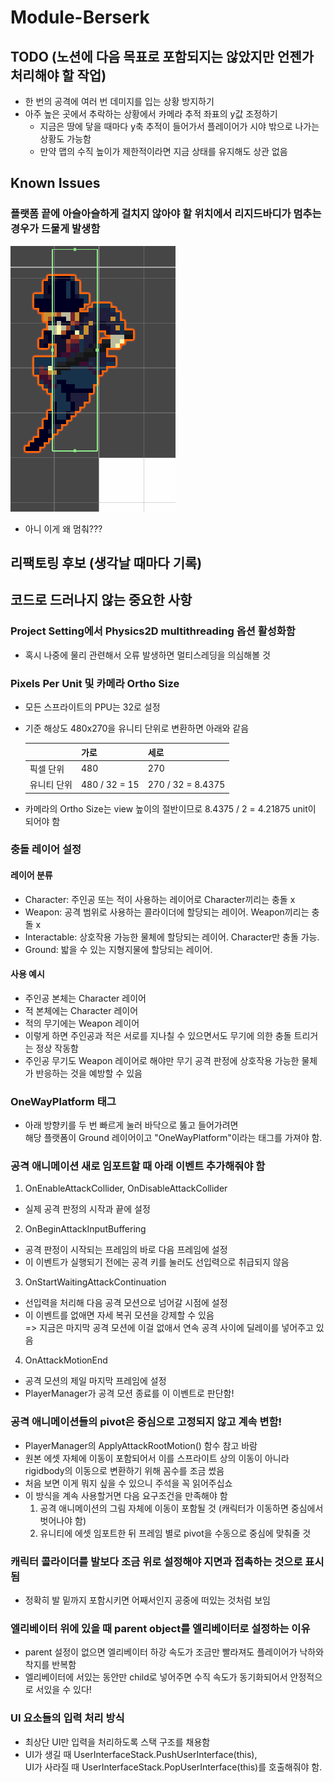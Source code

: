 # Module-Berserk

## TODO (노션에 다음 목표로 포함되지는 않았지만 언젠가 처리해야 할 작업)
- 한 번의 공격에 여러 번 데미지를 입는 상황 방지하기
- 아주 높은 곳에서 추락하는 상황에서 카메라 추적 좌표의 y값 조정하기
  - 지금은 땅에 닿을 때마다 y축 추적이 들어가서 플레이어가 시야 밖으로 나가는 상황도 가능함
  - 만약 맵의 수직 높이가 제한적이라면 지금 상태를 유지해도 상관 없음


## Known Issues
### 플랫폼 끝에 아슬아슬하게 걸치지 않아야 할 위치에서 리지드바디가 멈추는 경우가 드물게 발생함
![이상한 리지드바디](img/weirdrb.png)
- 아니 이게 왜 멈춰???


## 리팩토링 후보 (생각날 때마다 기록)


## 코드로 드러나지 않는 중요한 사항
### Project Setting에서 Physics2D multithreading 옵션 활성화함
- 혹시 나중에 물리 관련해서 오류 발생하면 멀티스레딩을 의심해볼 것

### Pixels Per Unit 및 카메라 Ortho Size
- 모든 스프라이트의 PPU는 32로 설정
- 기준 해상도 480x270을 유니티 단위로 변환하면 아래와 같음

  ||가로|세로|
  |-|-|-|
  |픽셀 단위|480|270|
  |유니티 단위|480 / 32 = 15|270 / 32 = 8.4375|
- 카메라의 Ortho Size는 view 높이의 절반이므로 8.4375 / 2 = 4.21875 unit이 되어야 함

### 충돌 레이어 설정
#### 레이어 분류
- Character: 주인공 또는 적이 사용하는 레이어로 Character끼리는 충돌 x
- Weapon: 공격 범위로 사용하는 콜라이더에 할당되는 레이어. Weapon끼리는 충돌 x
- Interactable: 상호작용 가능한 물체에 할당되는 레이어. Character만 충돌 가능.
- Ground: 밟을 수 있는 지형지물에 할당되는 레이어.
#### 사용 예시
- 주인공 본체는 Character 레이어
- 적 본체에는 Character 레이어
- 적의 무기에는 Weapon 레이어
- 이렇게 하면 주인공과 적은 서로를 지나칠 수 있으면서도 무기에 의한 충돌 트리거는 정상 작동함
- 주인공 무기도 Weapon 레이어로 해야만 무기 공격 판정에 상호작용 가능한 물체가 반응하는 것을 예방할 수 있음

### OneWayPlatform 태그
- 아래 방향키를 두 번 빠르게 눌러 바닥으로 뚫고 들어가려면  
해당 플랫폼이 Ground 레이어이고 "OneWayPlatform"이라는 태그를 가져야 함.

### 공격 애니메이션 새로 임포트할 때 아래 이벤트 추가해줘야 함
1. OnEnableAttackCollider, OnDisableAttackCollider
  - 실제 공격 판정의 시작과 끝에 설정
2. OnBeginAttackInputBuffering
  - 공격 판정이 시작되는 프레임의 바로 다음 프레임에 설정
  - 이 이벤트가 실행되기 전에는 공격 키를 눌러도 선입력으로 취급되지 않음
3. OnStartWaitingAttackContinuation
  - 선입력을 처리해 다음 공격 모션으로 넘어갈 시점에 설정
  - 이 이벤트를 없애면 자세 복귀 모션을 강제할 수 있음  
    => 지금은 마지막 공격 모션에 이걸 없애서 연속 공격 사이에 딜레이를 넣어주고 있음
4. OnAttackMotionEnd
  - 공격 모션의 제일 마지막 프레임에 설정
  - PlayerManager가 공격 모션 종료를 이 이벤트로 판단함!
  
### 공격 애니메이션들의 pivot은 중심으로 고정되지 않고 계속 변함!
- PlayerManager의 ApplyAttackRootMotion() 함수 참고 바람
- 원본 에셋 자체에 이동이 포함되어서 이를 스프라이트 상의 이동이 아니라  
rigidbody의 이동으로 변환하기 위해 꼼수를 조금 썼음
- 처음 보면 이게 뭐지 싶을 수 있으니 주석을 꼭 읽어주십쇼
- 이 방식을 계속 사용할거면 다음 요구조건을 만족해야 함
  1. 공격 애니메이션의 그림 자체에 이동이 포함될 것 (캐릭터가 이동하면 중심에서 벗어나야 함)
  2. 유니티에 에셋 임포트한 뒤 프레임 별로 pivot을 수동으로 중심에 맞춰줄 것

### 캐릭터 콜라이더를 발보다 조금 위로 설정해야 지면과 접촉하는 것으로 표시됨
- 정확히 발 밑까지 포함시키면 어째서인지 공중에 떠있는 것처럼 보임

### 엘리베이터 위에 있을 때 parent object를 엘리베이터로 설정하는 이유
- parent 설정이 없으면 엘리베이터 하강 속도가 조금만 빨라져도 플레이어가 낙하와 착지를 반복함
- 엘리베이터에 서있는 동안만 child로 넣어주면 수직 속도가 동기화되어서 안정적으로 서있을 수 있다!

### UI 요소들의 입력 처리 방식
- 최상단 UI만 입력을 처리하도록 스택 구조를 채용함
- UI가 생길 때 UserInterfaceStack.PushUserInterface(this),  
UI가 사라질 때 UserInterfaceStack.PopUserInterface(this)를 호출해줘야 함.